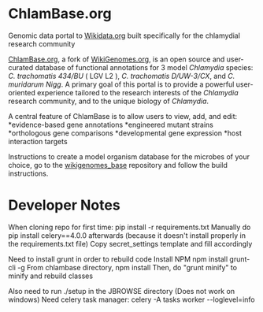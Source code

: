 # ChlamBase.org
Genomic data portal to [Wikidata.org](www.wikidata.org) built specifically for the chlamydial research community

[ChlamBase.org](http://chlambase.org), a fork of [WikiGenomes.org](http://wikigenomes.org), is an open source and 
user-curated database of functional annotations for 3 model *Chlamydia* species: *C. trachomatis 434/BU* ( LGV L2 ),
*C. trachomatis D/UW-3/CX*, and *C. muridarum Nigg*. A primary goal of this portal is to provide a powerful user-oriented 
experience tailored to the research interests of the *Chlamydia* research community, and to the unique biology of *Chlamydia*.

A central feature of ChlamBase is to allow users to view, add, and edit:
*evidence-based gene annotations 
*engineered mutant strains 
*orthologous gene comparisons
*developmental gene expression
*host interaction targets


Instructions to create a model organism database for the microbes of your choice, go to the [wikigenomes_base](https://github.com/SuLab/wikigenomes_base)
repository and follow the build instructions.

# Developer Notes
When cloning repo for first time:
pip install -r requirements.txt
Manually do pip install celery==4.0.0 afterwards (because it doesn't install properly in the requirements.txt file)
Copy secret_settings template and fill accordingly

Need to install grunt in order to rebuild code
Install NPM
npm install grunt-cli -g
From chlambase directory, npm install
Then, do "grunt minify" to minify and rebuild classes

Also need to run ./setup in the JBROWSE directory
(Does not work on windows)
Need celery task manager: celery -A tasks worker --loglevel=info
